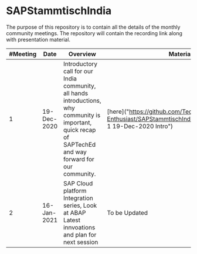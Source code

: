 # SAPStammtischIndia
The purpose of this repository is to contain all the details of the monthly community meetings. The repository will contain the recording link along with presentation material.

| #Meeting  |  Date |Overview |Material|Recording|
|---|---|---|---|---|
|  1  | 19-Dec-2020  | Introductory call for our India community, all hands introductions, why community is important, quick recap of SAPTechEd and way forward for our community. |[here]("https://github.com/Technology-Enthusiast/SAPStammtischIndia/tree/master/Meeting 1 19-Dec-2020 Intro")|To be Updated
|  2  | 16-Jan-2021  | SAP Cloud platform Integration series, Look at ABAP Latest innvoations and plan for next session |To be Updated|To be Updated
